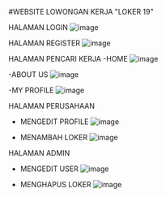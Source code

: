 #WEBSITE LOWONGAN KERJA "LOKER 19"

HALAMAN LOGIN
![image](https://github.com/DeagamaAntariksa/Aplikasi-Lowongan-Kerja-Berbasis-Website/assets/81089892/d9b6d9b3-f2b0-4319-9f56-18e4fdbbb2d6)

HALAMAN REGISTER
![image](https://github.com/DeagamaAntariksa/Aplikasi-Lowongan-Kerja-Berbasis-Website/assets/81089892/cf87c94a-f45c-4135-93f6-96cb1060503e)



HALAMAN PENCARI KERJA
-HOME
![image](https://github.com/DeagamaAntariksa/Aplikasi-Lowongan-Kerja-Berbasis-Website/assets/81089892/e638dc8a-0894-4e4c-b99a-9f904248f9e4)

-ABOUT US
![image](https://github.com/DeagamaAntariksa/Aplikasi-Lowongan-Kerja-Berbasis-Website/assets/81089892/1cb7ab41-8d77-4403-bfb9-2c16db5bc108)

-MY PROFILE
![image](https://github.com/DeagamaAntariksa/Aplikasi-Lowongan-Kerja-Berbasis-Website/assets/81089892/ff983d76-d57b-42e2-a42d-3f05f78eef47)



HALAMAN PERUSAHAAN
- MENGEDIT PROFILE
  ![image](https://github.com/DeagamaAntariksa/Aplikasi-Lowongan-Kerja-Berbasis-Website/assets/81089892/c3f82b47-1d90-4616-b12c-4eb73361ff4f)

- MENAMBAH LOKER
  ![image](https://github.com/DeagamaAntariksa/Aplikasi-Lowongan-Kerja-Berbasis-Website/assets/81089892/fc350e6f-1614-4663-be04-4e1a76d468a5)



HALAMAN ADMIN
- MENGEDIT USER
  ![image](https://github.com/DeagamaAntariksa/Aplikasi-Lowongan-Kerja-Berbasis-Website/assets/81089892/7b1e4b5b-286f-433e-bf7a-65fc9d01802d)

- MENGHAPUS LOKER
![image](https://github.com/DeagamaAntariksa/Aplikasi-Lowongan-Kerja-Berbasis-Website/assets/81089892/cd5b2003-c6b8-4caf-8d12-6b478c2027af)
